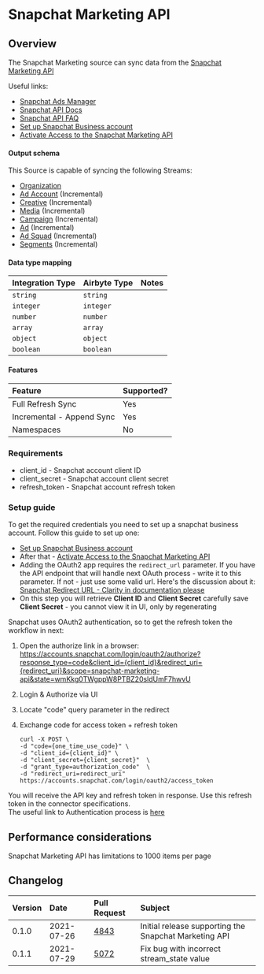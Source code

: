 # Snapchat Marketing API

## Overview

The Snapchat Marketing source can sync data from the [Snapchat Marketing API](https://marketingapi.snapchat.com/docs/)

Useful links:
- [Snapchat Ads Manager](https://ads.snapchat.com/)  
- [Snapchat API Docs](https://marketingapi.snapchat.com/docs/)
- [Snapchat API FAQ](https://businesshelp.snapchat.com/s/article/api-faq?language=en_US)
- [Set up Snapchat Business account](https://businesshelp.snapchat.com/s/article/get-started?language=en_US)
- [Activate Access to the Snapchat Marketing API](https://businesshelp.snapchat.com/s/article/api-apply?language=en_US)

#### Output schema

This Source is capable of syncing the following Streams:

- [Organization](https://marketingapi.snapchat.com/docs/#organizations)
- [Ad Account](https://marketingapi.snapchat.com/docs/#get-all-ad-accounts) (Incremental)
- [Creative](https://marketingapi.snapchat.com/docs/#get-all-creatives) (Incremental)
- [Media](https://marketingapi.snapchat.com/docs/#get-all-media) (Incremental)
- [Campaign](https://marketingapi.snapchat.com/docs/#get-all-campaigns) (Incremental)
- [Ad](https://marketingapi.snapchat.com/docs/#get-all-ads-under-an-ad-account) (Incremental)
- [Ad Squad](https://marketingapi.snapchat.com/docs/#get-all-ad-squads-under-an-ad-account) (Incremental)
- [Segments](https://marketingapi.snapchat.com/docs/#get-all-audience-segments) (Incremental)

#### Data type mapping

| Integration Type | Airbyte Type | Notes |
| :--- | :--- | :--- |
| `string` | `string` |  |
| `integer` | `integer` |  |
| `number` | `number` |  |
| `array` | `array` |  |
| `object` | `object` |  |
| `boolean` | `boolean` |  |

#### Features

| Feature | Supported? |
| :--- | :--- |
| Full Refresh Sync | Yes |
| Incremental - Append Sync | Yes |
| Namespaces | No |

### Requirements

* client_id - Snapchat account client ID
* client_secret - Snapchat account client secret
* refresh_token - Snapchat account refresh token 

### Setup guide

To get the required credentials you need to set up a snapchat business account.
Follow this guide to set up one: 
* [Set up Snapchat Business account](https://businesshelp.snapchat.com/s/article/get-started?language=en_US)
* After that - [Activate Access to the Snapchat Marketing API](https://businesshelp.snapchat.com/s/article/api-apply?language=en_US)  
* Adding the OAuth2 app requires the `redirect_url` parameter. If you have the API endpoint that will handle next OAuth process - write it to this parameter. 
If not - just use some valid url. Here's the discussion about it: [Snapchat Redirect URL - Clarity in documentation please](https://github.com/Snap-Kit/bitmoji-sample/issues/3) 
* On this step you will retrieve **Client ID** and **Client Secret** carefully save **Client Secret** - you cannot view it in UI, only by regenerating

Snapchat uses OAuth2 authentication, so to get the refresh token the workflow in next: 
1. Open the authorize link in a browser:
   https://accounts.snapchat.com/login/oauth2/authorize?response_type=code&client_id={client_id}&redirect_uri={redirect_uri}&scope=snapchat-marketing-api&state=wmKkg0TWgppW8PTBZ20sldUmF7hwvU

2. Login & Authorize via UI

3. Locate "code" query parameter in the redirect

4. Exchange code for access token + refresh token
   ```
   curl -X POST \  
   -d "code={one_time_use_code}" \  
   -d "client_id={client_id}" \  
   -d "client_secret={client_secret}"  \  
   -d "grant_type=authorization_code"  \  
   -d "redirect_uri=redirect_uri"  
   https://accounts.snapchat.com/login/oauth2/access_token
   ```

You will receive the API key and refresh token in response. Use this refresh token in the connector specifications.    
The useful link to Authentication process is [here](https://marketingapi.snapchat.com/docs/#authentication) 

## Performance considerations

Snapchat Marketing API has limitations to 1000 items per page

## Changelog

| Version | Date       | Pull Request | Subject |
| :------ | :--------  | :-----       | :------ |
| 0.1.0   | 2021-07-26 | [4843](https://github.com/airbytehq/airbyte/pull/4843) | Initial release supporting the Snapchat Marketing API |
| 0.1.1   | 2021-07-29 | [5072](https://github.com/airbytehq/airbyte/pull/5072) | Fix bug with incorrect stream_state value |
